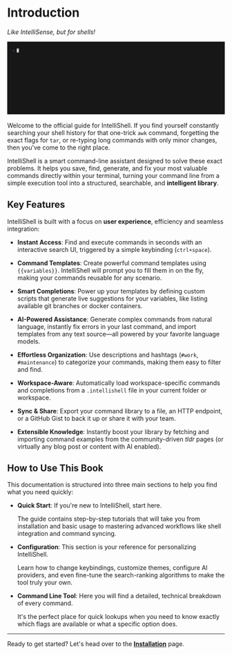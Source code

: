 # Introduction

_Like IntelliSense, but for shells!_

![intelli-shell demo](images/demo.gif)

Welcome to the official guide for IntelliShell. If you find yourself constantly searching your shell history for that
one-trick `awk` command, forgetting the exact flags for `tar`, or re-typing long commands with only minor changes,
then you've come to the right place.

IntelliShell is a smart command-line assistant designed to solve these exact problems. It helps you save, find,
generate, and fix your most valuable commands directly within your terminal, turning your command line from a
simple execution tool into a structured, searchable, and **intelligent library**.

## Key Features

IntelliShell is built with a focus on **user experience**, efficiency and seamless integration:

- **Instant Access**: Find and execute commands in seconds with an interactive search UI, triggered by a simple
  keybinding (`ctrl+space`).

- **Command Templates**: Create powerful command templates using `{{variables}}`. IntelliShell will prompt you to fill
  them in on the fly, making your commands reusable for any scenario.

- **Smart Completions**: Power up your templates by defining custom scripts that generate live suggestions for your
  variables, like listing available git branches or docker containers.

- **AI-Powered Assistance**: Generate complex commands from natural language, instantly fix errors in your last command,
  and import templates from any text source—all powered by your favorite language models.

- **Effortless Organization**: Use descriptions and hashtags (`#work`, `#maintenance`) to categorize your commands, making
  them easy to filter and find.

- **Workspace-Aware**: Automatically load workspace-specific commands and completions from a `.intellishell` file in your
  current folder or workspace.

- **Sync & Share**: Export your command library to a file, an HTTP endpoint, or a GitHub Gist to back it up or share it
  with your team.

- **Extensible Knowledge**: Instantly boost your library by fetching and importing command examples from the
  community-driven _tldr_ pages (or virtually any blog post or content with AI enabled).

## How to Use This Book

This documentation is structured into three main sections to help you find what you need quickly:

- **Quick Start**: If you're new to IntelliShell, start here.
  
  The guide contains step-by-step tutorials that will take you from installation and basic usage to mastering advanced
  workflows like shell integration and command syncing.

- **Configuration**: This section is your reference for personalizing IntelliShell.
  
  Learn how to change keybindings, customize themes, configure AI providers,
  and even fine-tune the search-ranking algorithms to make the tool truly your own.

- **Command Line Tool**: Here you will find a detailed, technical breakdown of every command.
  
  It's the perfect place for quick lookups when you need to know exactly which flags are available or what a specific
  option does.

---

Ready to get started? Let's head over to the [**Installation**](./guide/installation.md) page.
